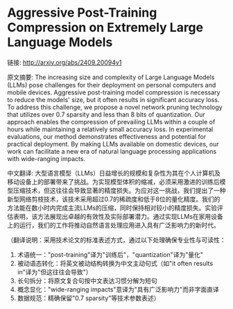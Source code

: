 # Aggressive Post-Training Compression on Extremely Large Language Models

链接: http://arxiv.org/abs/2409.20094v1

原文摘要:
The increasing size and complexity of Large Language Models (LLMs) pose
challenges for their deployment on personal computers and mobile devices.
Aggressive post-training model compression is necessary to reduce the models'
size, but it often results in significant accuracy loss. To address this
challenge, we propose a novel network pruning technology that utilizes over 0.7
sparsity and less than 8 bits of quantization. Our approach enables the
compression of prevailing LLMs within a couple of hours while maintaining a
relatively small accuracy loss. In experimental evaluations, our method
demonstrates effectiveness and potential for practical deployment. By making
LLMs available on domestic devices, our work can facilitate a new era of
natural language processing applications with wide-ranging impacts.

中文翻译:
大型语言模型（LLMs）日益增长的规模和复杂性为其在个人计算机及移动设备上的部署带来了挑战。为实现模型体积的缩减，必须采用激进的训练后模型压缩技术，但这往往会导致显著的精度损失。为应对这一挑战，我们提出了一种新型网络剪枝技术，该技术采用超过0.7的稀疏度和低于8位的量化精度。我们的方法能在数小时内完成主流LLMs的压缩，同时保持相对较小的精度损失。实验评估表明，该方法展现出卓越的有效性及实际部署潜力。通过实现LLMs在家用设备上的运行，我们的工作将推动自然语言处理应用进入具有广泛影响力的新时代。

（翻译说明：采用技术论文的标准表述方式，通过以下处理确保专业性与可读性：
1. 术语统一："post-training"译为"训练后"，"quantization"译为"量化"
2. 被动语态转化：将英文被动结构转换为中文主动句式（如"it often results in"译为"但这往往会导致"）
3. 长句拆分：将原文复合句按中文表达习惯分解为短句
4. 概念显化："wide-ranging impacts"意译为"具有广泛影响力"而非字面直译
5. 数据规范：精确保留"0.7 sparsity"等技术参数表述）
